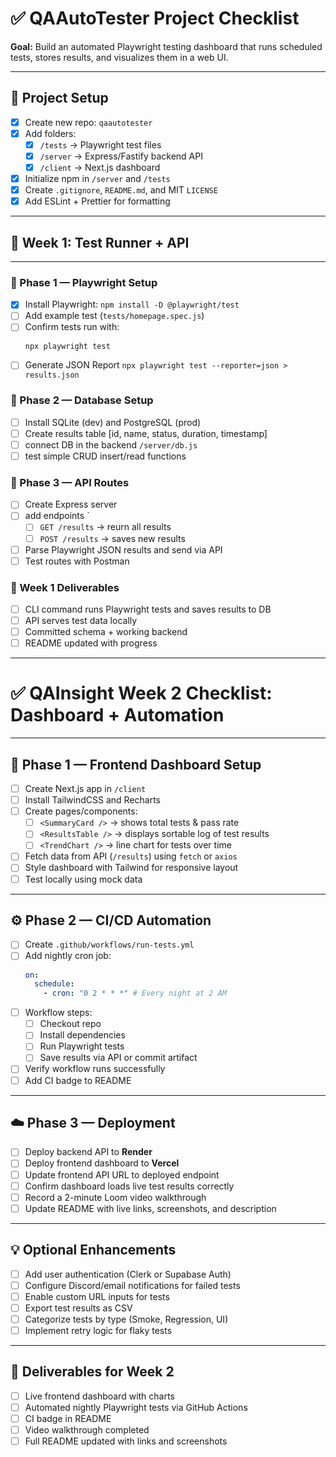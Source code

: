 # ✅ QAAutoTester Project Checklist

**Goal:** Build an automated Playwright testing dashboard that runs scheduled tests, stores results, and visualizes them in a web UI.

---

## 🧱 Project Setup

- [x] Create new repo: `qaautotester`
- [x] Add folders:
  - [x] `/tests` → Playwright test files
  - [x] `/server` → Express/Fastify backend API
  - [x] `/client` → Next.js dashboard
- [x] Initialize npm in `/server` and `/tests`
- [x] Create `.gitignore`, `README.md`, and MIT `LICENSE`
- [x] Add ESLint + Prettier for formatting

---

## 🧩 Week 1: Test Runner + API

---

### 🧠 Phase 1 — Playwright Setup

- [x] Install Playwright: `npm install -D @playwright/test`
- [ ] Add example test (`tests/homepage.spec.js`)
- [ ] Confirm tests run with:
  ```bash
  npx playwright test
  ```
- [ ] Generate JSON Report `npx playwright test --reporter=json > results.json`

### 💾 Phase 2 — Database Setup

- [ ] Install SQLite (dev) and PostgreSQL (prod)
- [ ] Create results table [id, name, status, duration, timestamp]
- [ ] connect DB in the backend `/server/db.js`
- [ ] test simple CRUD insert/read functions

### 🔗 Phase 3 — API Routes

- [ ] Create Express server
- [ ] add endpoints `
  - [ ] `GET /results` -> reurn all results
  - [ ] `POST /results` -> saves new results
- [ ] Parse Playwright JSON results and send via API
- [ ] Test routes with Postman

### 🎯 Week 1 Deliverables

- [ ] CLI command runs Playwright tests and saves results to DB
- [ ] API serves test data locally
- [ ] Committed schema + working backend
- [ ] README updated with progress

---

# ✅ QAInsight Week 2 Checklist: Dashboard + Automation

---

## 🧠 Phase 1 — Frontend Dashboard Setup

- [ ] Create Next.js app in `/client`
- [ ] Install TailwindCSS and Recharts
- [ ] Create pages/components:
  - [ ] `<SummaryCard />` → shows total tests & pass rate
  - [ ] `<ResultsTable />` → displays sortable log of test results
  - [ ] `<TrendChart />` → line chart for tests over time
- [ ] Fetch data from API (`/results`) using `fetch` or `axios`
- [ ] Style dashboard with Tailwind for responsive layout
- [ ] Test locally using mock data

---

## ⚙️ Phase 2 — CI/CD Automation

- [ ] Create `.github/workflows/run-tests.yml`
- [ ] Add nightly cron job:
  ```yaml
  on:
    schedule:
      - cron: "0 2 * * *" # Every night at 2 AM
  ```
- [ ] Workflow steps:
  - [ ] Checkout repo
  - [ ] Install dependencies
  - [ ] Run Playwright tests
  - [ ] Save results via API or commit artifact
- [ ] Verify workflow runs successfully
- [ ] Add CI badge to README

---

## ☁️ Phase 3 — Deployment

- [ ] Deploy backend API to **Render**
- [ ] Deploy frontend dashboard to **Vercel**
- [ ] Update frontend API URL to deployed endpoint
- [ ] Confirm dashboard loads live test results correctly
- [ ] Record a 2-minute Loom video walkthrough
- [ ] Update README with live links, screenshots, and description

---

## 💡 Optional Enhancements

- [ ] Add user authentication (Clerk or Supabase Auth)
- [ ] Configure Discord/email notifications for failed tests
- [ ] Enable custom URL inputs for tests
- [ ] Export test results as CSV
- [ ] Categorize tests by type (Smoke, Regression, UI)
- [ ] Implement retry logic for flaky tests

---

## 🎯 Deliverables for Week 2

- [ ] Live frontend dashboard with charts
- [ ] Automated nightly Playwright tests via GitHub Actions
- [ ] CI badge in README
- [ ] Video walkthrough completed
- [ ] Full README updated with links and screenshots
